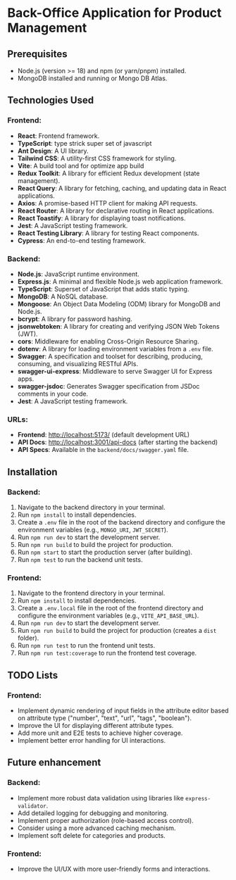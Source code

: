 # Back-Office Application for Product Management

## Prerequisites

- Node.js (version >= 18) and npm (or yarn/pnpm) installed.
- MongoDB installed and running or Mongo DB Atlas.

## Technologies Used

### Frontend:

- **React**: Frontend framework.
- **TypeScript**: type strick super set of javascript
- **Ant Design**: A UI library.
- **Tailwind CSS**: A utility-first CSS framework for styling.
- **Vite**: A build tool and for optimize app build
- **Redux Toolkit**: A library for efficient Redux development (state management).
- **React Query**: A library for fetching, caching, and updating data in React applications.
- **Axios**: A promise-based HTTP client for making API requests.
- **React Router**: A library for declarative routing in React applications.
- **React Toastify**: A library for displaying toast notifications.
- **Jest**: A JavaScript testing framework.
- **React Testing Library**: A library for testing React components.
- **Cypress**: An end-to-end testing framework.

### Backend:

- **Node.js**: JavaScript runtime environment.
- **Express.js**: A minimal and flexible Node.js web application framework.
- **TypeScript**: Superset of JavaScript that adds static typing.
- **MongoDB**: A NoSQL database.
- **Mongoose**: An Object Data Modeling (ODM) library for MongoDB and Node.js.
- **bcrypt**: A library for password hashing.
- **jsonwebtoken**: A library for creating and verifying JSON Web Tokens (JWT).
- **cors**: Middleware for enabling Cross-Origin Resource Sharing.
- **dotenv**: A library for loading environment variables from a `.env` file.
- **Swagger**: A specification and toolset for describing, producing, consuming, and visualizing RESTful APIs.
- **swagger-ui-express**: Middleware to serve Swagger UI for Express apps.
- **swagger-jsdoc**: Generates Swagger specification from JSDoc comments in your code.
- **Jest**: A JavaScript testing framework.

### URLs:

- **Frontend**: [http://localhost:5173/](http://localhost:5173/) (default development URL)
- **API Docs**: [http://localhost:3001/api-docs](http://localhost:3001/api-docs) (after starting the backend)
- **API Specs**: Available in the `backend/docs/swagger.yaml` file.

## Installation

### Backend:

1. Navigate to the backend directory in your terminal.
2. Run `npm install` to install dependencies.
3. Create a `.env` file in the root of the backend directory and configure the environment variables (e.g., `MONGO_URI`, `JWT_SECRET`).
4. Run `npm run dev` to start the development server.
5. Run `npm run build` to build the project for production.
6. Run `npm start` to start the production server (after building).
7. Run `npm test` to run the backend unit tests.

### Frontend:

1. Navigate to the frontend directory in your terminal.
2. Run `npm install` to install dependencies.
3. Create a `.env.local` file in the root of the frontend directory and configure the environment variables (e.g., `VITE_API_BASE_URL`).
4. Run `npm run dev` to start the development server.
5. Run `npm run build` to build the project for production (creates a `dist` folder).
6. Run `npm run test` to run the frontend unit tests.
7. Run `npm run test:coverage` to run the frontend test coverage.

## TODO Lists

### Frontend:

- Implement dynamic rendering of input fields in the attribute editor based on attribute type ("number", "text", "url", "tags", "boolean").
- Improve the UI for displaying different attribute types.
- Add more unit and E2E tests to achieve higher coverage.
- Implement better error handling for UI interactions.

## Future enhancement

### Backend:

- Implement more robust data validation using libraries like `express-validator`.
- Add detailed logging for debugging and monitoring.
- Implement proper authorization (role-based access control).
- Consider using a more advanced caching mechanism.
- Implement soft delete for categories and products.

### Frontend:

- Improve the UI/UX with more user-friendly forms and interactions.
